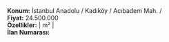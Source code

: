 ## 

**Konum:** İstanbul Anadolu / Kadıköy / Acıbadem Mah. /  
**Fiyat:** 24.500.000  
**Özellikler:**  |  m² |   
**İlan Numarası:** 
